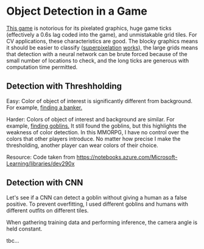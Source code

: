 # Object Detection in a Game
[This game](https://gyazo.com/b121059f7edd83cb6e9fee4e11db36bc.png) is notorious for its pixelated graphics, huge game ticks (effectively a 0.6s lag coded into the game), and unmistakable grid tiles. For CV applications, these characteristics are good. The blocky graphics means it should be easier to classify ([superpixelation](http://ttic.uchicago.edu/~xren/research/superpixel/) [works](http://ttic.uchicago.edu/~xren/research/superpixel/)), the large grids means that detection with a neural network can be brute forced because of the small number of locations to check, and the long ticks are generous with computation time permitted. 

## Detection with Threshholding
Easy: Color of object of interest is significantly different from background. For example, [finding a banker.](https://gyazo.com/e58b13e7b5f8e94029eaf9d0a1f9a8ee)

Harder: Colors of object of interest and background are similar. For example, [finding goblins.](https://gyazo.com/33ac61fe3f647bdde9bddaa6c0398c45)
It still found the goblins, but this highlights the weakness of color detection. In this MMORPG, I have no control over the colors that other players introduce. No matter how precise I make the thresholding, another player can wear colors of their choice.

Resource: Code taken from https://notebooks.azure.com/Microsoft-Learning/libraries/dev290x

## Detection with CNN 
Let's see if a CNN can detect a goblin without giving a human as a false positive. To prevent overfitting, I used different goblins and humans with different outfits on different tiles. 

When gathering training data and performing inference, the camera angle is held constant. 

tbc...

